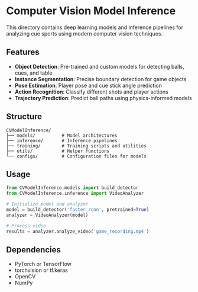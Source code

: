 # Computer Vision Model Inference

This directory contains deep learning models and inference pipelines for analyzing cue sports using modern computer vision techniques.

## Features

- **Object Detection**: Pre-trained and custom models for detecting balls, cues, and table
- **Instance Segmentation**: Precise boundary detection for game objects
- **Pose Estimation**: Player pose and cue stick angle prediction
- **Action Recognition**: Classify different shots and player actions
- **Trajectory Prediction**: Predict ball paths using physics-informed models

## Structure

```
CVModelInference/
├── models/          # Model architectures
├── inference/       # Inference pipelines
├── training/        # Training scripts and utilities
├── utils/           # Helper functions
└── configs/         # Configuration files for models
```

## Usage

```python
from CVModelInference.models import build_detector
from CVModelInference.inference import VideoAnalyzer

# Initialize model and analyzer
model = build_detector('faster_rcnn', pretrained=True)
analyzer = VideoAnalyzer(model)

# Process video
results = analyzer.analyze_video('game_recording.mp4')
```

## Dependencies
- PyTorch or TensorFlow
- torchvision or tf.keras
- OpenCV
- NumPy
